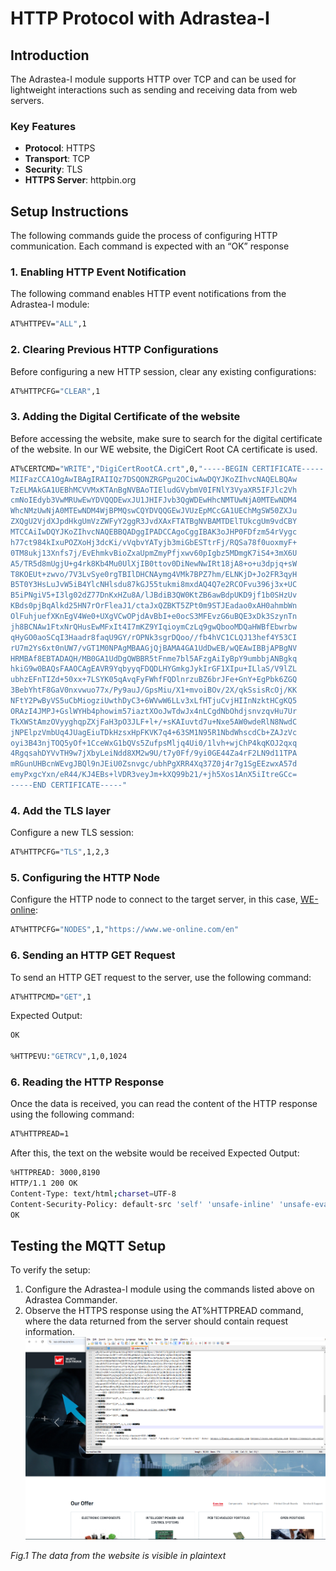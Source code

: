 # HTTP Protocol with Adrastea-I

## Introduction
The Adrastea-I module supports HTTP over TCP and can be used for lightweight interactions such as sending and receiving data from web servers.

### Key Features
- **Protocol**: HTTPS
- **Transport**: TCP
- **Security**: TLS
- **HTTPS Server**: httpbin.org

## Setup Instructions
The following commands guide the process of configuring HTTP communication. Each command is expected with an “OK” response

### 1. Enabling HTTP Event Notification
The following command enables HTTP event notifications from the Adrastea-I module:

```bash
AT%HTTPEV="ALL",1
```

### 2. Clearing Previous HTTP Configurations
Before configuring a new HTTP session, clear any existing configurations:

```bash
AT%HTTPCFG="CLEAR",1
```

### 3. Adding the Digital Certificate of the website
Before accessing the website, make sure to search for the digital certificate of the website. In our WE website, the DigiCert Root CA certificate is used.
```bash
AT%CERTCMD="WRITE","DigiCertRootCA.crt",0,"-----BEGIN CERTIFICATE-----
MIIFazCCA1OgAwIBAgIRAIIQz7DSQONZRGPgu2OCiwAwDQYJKoZIhvcNAQELBQAw
TzELMAkGA1UEBhMCVVMxKTAnBgNVBAoTIEludGVybmV0IFNlY3VyaXR5IFJlc2Vh
cmNoIEdyb3VwMRUwEwYDVQQDEwxJU1JHIFJvb3QgWDEwHhcNMTUwNjA0MTEwNDM4
WhcNMzUwNjA0MTEwNDM4WjBPMQswCQYDVQQGEwJVUzEpMCcGA1UEChMgSW50ZXJu
ZXQgU2VjdXJpdHkgUmVzZWFyY2ggR3JvdXAxFTATBgNVBAMTDElTUkcgUm9vdCBY
MTCCAiIwDQYJKoZIhvcNAQEBBQADggIPADCCAgoCggIBAK3oJHP0FDfzm54rVygc
h77ct984kIxuPOZXoHj3dcKi/vVqbvYATyjb3miGbESTtrFj/RQSa78f0uoxmyF+
0TM8ukj13Xnfs7j/EvEhmkvBioZxaUpmZmyPfjxwv60pIgbz5MDmgK7iS4+3mX6U
A5/TR5d8mUgjU+g4rk8Kb4Mu0UlXjIB0ttov0DiNewNwIRt18jA8+o+u3dpjq+sW
T8KOEUt+zwvo/7V3LvSye0rgTBIlDHCNAymg4VMk7BPZ7hm/ELNKjD+Jo2FR3qyH
B5T0Y3HsLuJvW5iB4YlcNHlsdu87kGJ55tukmi8mxdAQ4Q7e2RCOFvu396j3x+UC
B5iPNgiV5+I3lg02dZ77DnKxHZu8A/lJBdiB3QW0KtZB6awBdpUKD9jf1b0SHzUv
KBds0pjBqAlkd25HN7rOrFleaJ1/ctaJxQZBKT5ZPt0m9STJEadao0xAH0ahmbWn
OlFuhjuefXKnEgV4We0+UXgVCwOPjdAvBbI+e0ocS3MFEvzG6uBQE3xDk3SzynTn
jh8BCNAw1FtxNrQHusEwMFxIt4I7mKZ9YIqioymCzLq9gwQbooMDQaHWBfEbwrbw
qHyGO0aoSCqI3Haadr8faqU9GY/rOPNk3sgrDQoo//fb4hVC1CLQJ13hef4Y53CI
rU7m2Ys6xt0nUW7/vGT1M0NPAgMBAAGjQjBAMA4GA1UdDwEB/wQEAwIBBjAPBgNV
HRMBAf8EBTADAQH/MB0GA1UdDgQWBBR5tFnme7bl5AFzgAiIyBpY9umbbjANBgkq
hkiG9w0BAQsFAAOCAgEAVR9YqbyyqFDQDLHYGmkgJykIrGF1XIpu+ILlaS/V9lZL
ubhzEFnTIZd+50xx+7LSYK05qAvqFyFWhfFQDlnrzuBZ6brJFe+GnY+EgPbk6ZGQ
3BebYhtF8GaV0nxvwuo77x/Py9auJ/GpsMiu/X1+mvoiBOv/2X/qkSsisRcOj/KK
NFtY2PwByVS5uCbMiogziUwthDyC3+6WVwW6LLv3xLfHTjuCvjHIInNzktHCgKQ5
ORAzI4JMPJ+GslWYHb4phowim57iaztXOoJwTdwJx4nLCgdNbOhdjsnvzqvHu7Ur
TkXWStAmzOVyyghqpZXjFaH3pO3JLF+l+/+sKAIuvtd7u+Nxe5AW0wdeRlN8NwdC
jNPElpzVmbUq4JUagEiuTDkHzsxHpFKVK7q4+63SM1N95R1NbdWhscdCb+ZAJzVc
oyi3B43njTOQ5yOf+1CceWxG1bQVs5ZufpsMljq4Ui0/1lvh+wjChP4kqKOJ2qxq
4RgqsahDYVvTH9w7jXbyLeiNdd8XM2w9U/t7y0Ff/9yi0GE44Za4rF2LN9d11TPA
mRGunUHBcnWEvgJBQl9nJEiU0Zsnvgc/ubhPgXRR4Xq37Z0j4r7g1SgEEzwxA57d
emyPxgcYxn/eR44/KJ4EBs+lVDR3veyJm+kXQ99b21/+jh5Xos1AnX5iItreGCc=
-----END CERTIFICATE-----"

```

### 4. Add the TLS layer
Configure a new TLS session:

```bash
AT%HTTPCFG="TLS",1,2,3
```

### 5. Configuring the HTTP Node
Configure the HTTP node to connect to the target server, in this case, [WE-online](https://www.we-online.com/en):

```bash
AT%HTTPCFG="NODES",1,"https://www.we-online.com/en"
```

### 6. Sending an HTTP GET Request
To send an HTTP GET request to the server, use the following command:

```bash
AT%HTTPCMD="GET",1
```

Expected Output:
```bash
OK

%HTTPEVU:"GETRCV",1,0,1024
```

### 6. Reading the HTTP Response
Once the data is received, you can read the content of the HTTP response using the following command:

```bash
AT%HTTPREAD=1
```
After this, the text on the website would be received
Expected Output:
```bash
%HTTPREAD: 3000,8190
HTTP/1.1 200 OK
Content-Type: text/html;charset=UTF-8
Content-Security-Policy: default-src 'self' 'unsafe-inline' 'unsafe-eval' data: https://foapi.we-online.com https://coco.we-online.com https://enquiry.we-online.com https://www.googletagmanager.com https://html5-player.libsyn.com; font-src 'self' data: https://netdna.bootstrapcdn.com https://userlike-cdn-umm.b-cdn.net https://*.cloudfront.net; frame-ancestors https://redexpert.we-online.com/ https://cmsprod.we-group.com; script-src 'self' 'unsafe-inline' 'unsafe-eval' https://locationexplorer.de https://snap.licdn.com/li.lms-analytics/insight.min.js https://hit.uptrendsdata.com https://redexpert.we-online.de https://userlike-cdn-umm.b-cdn.net https://*.cloudfront.net https://userlike-cdn-widgets.s3-eu-west-1.amazonaws.com https://redexpert.we-online.com https://coco.we-online.com https://www.youtube.com/s/player/ https://www.youtube.com/iframe_api https://connect.facebook.net https://www.google-analytics.com https://www.googletagmanager.com https://s.go-mpulse.net https://*.lfeeder.com; frame-src https://locationexplorer.de https://www.iqdfrequencyproducts.com https://redexpert.we-online.com https://careers.flatchr.io https://enquiry.we-online.com https://mit.we-online.com https://www.youtube.com https://www.facebook.com https://coco.we-online.com https://html5-player.libsyn.com https://*.go-mpulse.net; connect-src 'self' https://pagead2.googlesyndication.com https://*.akamaihd.net https://trial-eum-clientnsv4-s.akamaihd.net https://trial-eum-clienttons-s.akamaihd.net https://cdn.linkedin.oribi.io/partner/208516/domain/we-online.com/token https://hit.uptrendsdata.com https://region1.analytics.google.com https://userlike-cdn-umm.b-cdn.net https://www.facebook.com https://*.cloudfront.net wss://umd.userlike.com https://www.userlike.com https://api.userlike.com https://userlike-cdn-widgets.s3-eu-west-1.amazonaws.com https://stats.g.doubleclick.net https://redexpert.we-online.de/api/geoIp/ https://region1.google-analytics.com/ https://foapi.we-online.com https://coco.we-online.com https://api.we-online.com/svc/geoIp/ https://api.friendlycaptcha.com https://www.google-analytics.com https://s.go-mpulse.net https://c.go-mpulse.net https://px.ads.linkedin.com https://*.akstat.io blob: ; img-src 'self' data: base64 https://px.ads.linkedin.com https://www.google.de https://userlike-cdn-operators.userlike.com https://www.digikey.se https://www.digikey.de https://www.digikey.com https://region1.google-analytics.com https://redexpert.we-online.de https://redexpert.we-online.com https://www.powerelement.com https://userlike-store-media-files.s3.amazonaws.com https://userlike-cdn-operators.s3-eu-west-1.amazonaws.com https://i.ytimg.com https://we-online.com https://www.we-online.com https://coco.we-online.com https://www.kununu.com https://www.facebook.com https://www.instagram.com https://www.tiktok.com https://www.xing.com https://www.linkedin.com https://www.google-analytics.com https://www.googletagman
OK
```

## Testing the MQTT Setup
To verify the setup:
1. Configure the Adrastea-I module using the commands listed above on Adrastea Commander.
2. Observe the HTTPS response using the AT%HTTPREAD command, where the data returned from the server should contain request information.
![MQTT Setup](Image/HTTPS_log.PNG)

*Fig.1 The data from the website is visible in plaintext*